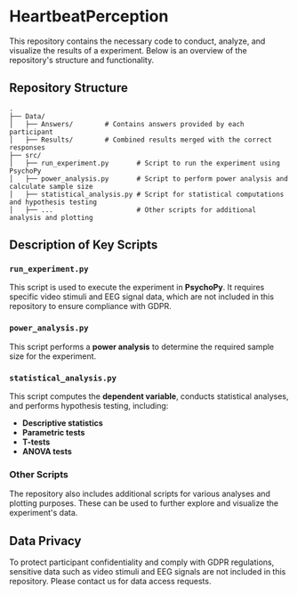# HeartbeatPerception

This repository contains the necessary code to conduct, analyze, and visualize the results of a experiment. Below is an overview of the repository's structure and functionality.

## Repository Structure

```
.
├── Data/
│   ├── Answers/        # Contains answers provided by each participant
│   ├── Results/        # Combined results merged with the correct responses
├── src/
│   ├── run_experiment.py       # Script to run the experiment using PsychoPy
│   ├── power_analysis.py       # Script to perform power analysis and calculate sample size
│   ├── statistical_analysis.py # Script for statistical computations and hypothesis testing
│   ├── ...                     # Other scripts for additional analysis and plotting
```

## Description of Key Scripts

### `run_experiment.py`
This script is used to execute the experiment in **PsychoPy**. It requires specific video stimuli and EEG signal data, which are not included in this repository to ensure compliance with GDPR. 

### `power_analysis.py`
This script performs a **power analysis** to determine the required sample size for the experiment. 

### `statistical_analysis.py`
This script computes the **dependent variable**, conducts statistical analyses, and performs hypothesis testing, including:
- **Descriptive statistics**
- **Parametric tests**
- **T-tests**
- **ANOVA tests**

### Other Scripts
The repository also includes additional scripts for various analyses and plotting purposes. These can be used to further explore and visualize the experiment's data.

## Data Privacy
To protect participant confidentiality and comply with GDPR regulations, sensitive data such as video stimuli and EEG signals are not included in this repository. Please contact us for data access requests.
